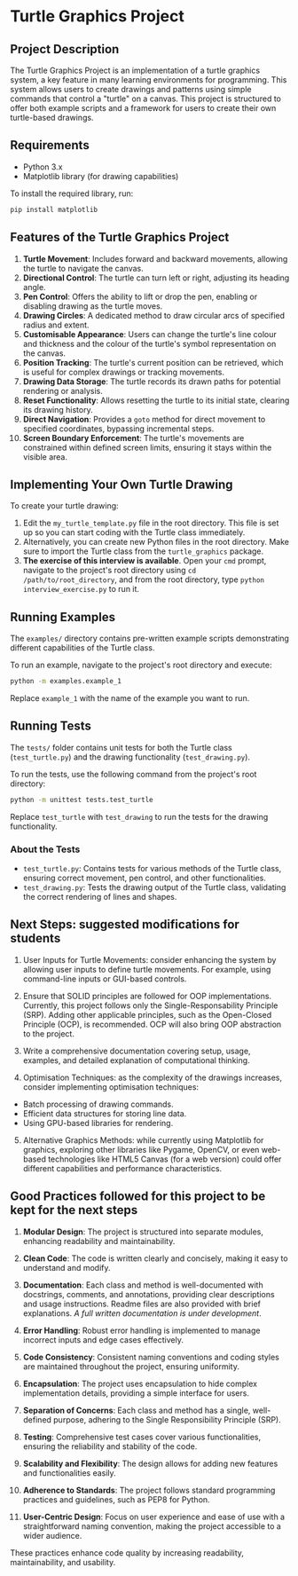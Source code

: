 # Turtle Graphics Project

## Project Description

The Turtle Graphics Project is an implementation of a turtle graphics system, a key feature in many learning environments for programming. This system allows users to create drawings and patterns using simple commands that control a "turtle" on a canvas. This project is structured to offer both example scripts and a framework for users to create their own turtle-based drawings.

## Requirements

- Python 3.x
- Matplotlib library (for drawing capabilities)

To install the required library, run:
```bash
pip install matplotlib
```

## Features of the Turtle Graphics Project

1. **Turtle Movement**: Includes forward and backward movements, allowing the turtle to navigate the canvas.
2. **Directional Control**: The turtle can turn left or right, adjusting its heading angle.
3. **Pen Control**: Offers the ability to lift or drop the pen, enabling or disabling drawing as the turtle moves.
4. **Drawing Circles**: A dedicated method to draw circular arcs of specified radius and extent.
5. **Customisable Appearance**: Users can change the turtle's line colour and thickness and the colour of the turtle's symbol representation on the canvas.
6. **Position Tracking**: The turtle's current position can be retrieved, which is useful for complex drawings or tracking movements.
7. **Drawing Data Storage**: The turtle records its drawn paths for potential rendering or analysis.
8. **Reset Functionality**: Allows resetting the turtle to its initial state, clearing its drawing history.
9. **Direct Navigation**: Provides a `goto` method for direct movement to specified coordinates, bypassing incremental steps.
10. **Screen Boundary Enforcement**: The turtle's movements are constrained within defined screen limits, ensuring it stays within the visible area.

## Implementing Your Own Turtle Drawing

To create your turtle drawing:
1. Edit the `my_turtle_template.py` file in the root directory. This file is set up so you can start coding with the Turtle class immediately.
2. Alternatively, you can create new Python files in the root directory. Make sure to import the Turtle class from the `turtle_graphics` package.
3. **The exercise of this interview is available**. Open your `cmd` prompt, navigate to the project's root directory using `cd /path/to/root_directory`, and from the root directory, type `python interview_exercise.py` to run it.

## Running Examples

The `examples/` directory contains pre-written example scripts demonstrating different capabilities of the Turtle class.

To run an example, navigate to the project's root directory and execute:
```bash
python -m examples.example_1
```
Replace `example_1` with the name of the example you want to run.

## Running Tests

The `tests/` folder contains unit tests for both the Turtle class (`test_turtle.py`) and the drawing functionality (`test_drawing.py`).

To run the tests, use the following command from the project's root directory:
```bash
python -m unittest tests.test_turtle
```
Replace `test_turtle` with `test_drawing` to run the tests for the drawing functionality.

### About the Tests

- `test_turtle.py`: Contains tests for various methods of the Turtle class, ensuring correct movement, pen control, and other functionalities.
- `test_drawing.py`: Tests the drawing output of the Turtle class, validating the correct rendering of lines and shapes.

## Next Steps: suggested modifications for students

1. User Inputs for Turtle Movements: consider enhancing the system by allowing user inputs to define turtle movements. For example, using command-line inputs or GUI-based controls.

2. Ensure that SOLID principles are followed for OOP implementations. Currently, this project follows only the Single-Responsability Principle (SRP). Adding other applicable principles, such as the Open-Closed Principle (OCP), is recommended. OCP will also bring OOP abstraction to the project.

3. Write a comprehensive documentation covering setup, usage, examples, and detailed explanation of computational thinking.

4. Optimisation Techniques: as the complexity of the drawings increases, consider implementing optimisation techniques:
- Batch processing of drawing commands.
- Efficient data structures for storing line data.
- Using GPU-based libraries for rendering.

5. Alternative Graphics Methods: while currently using Matplotlib for graphics, exploring other libraries like Pygame, OpenCV, or even web-based technologies like HTML5 Canvas (for a web version) could offer different capabilities and performance characteristics.

## Good Practices followed for this project to be kept for the next steps

1. **Modular Design**: The project is structured into separate modules, enhancing readability and maintainability.

2. **Clean Code**: The code is written clearly and concisely, making it easy to understand and modify.

3. **Documentation**: Each class and method is well-documented with docstrings, comments, and annotations, providing clear descriptions and usage instructions. Readme files are also provided with brief explanations. *A full written documentation is under development*.

4. **Error Handling**: Robust error handling is implemented to manage incorrect inputs and edge cases effectively.

5. **Code Consistency**: Consistent naming conventions and coding styles are maintained throughout the project, ensuring uniformity.

6. **Encapsulation**: The project uses encapsulation to hide complex implementation details, providing a simple interface for users.

7. **Separation of Concerns**: Each class and method has a single, well-defined purpose, adhering to the Single Responsibility Principle (SRP).

8. **Testing**: Comprehensive test cases cover various functionalities, ensuring the reliability and stability of the code.

9. **Scalability and Flexibility**: The design allows for adding new features and functionalities easily.

10. **Adherence to Standards**: The project follows standard programming practices and guidelines, such as PEP8 for Python.

11. **User-Centric Design**: Focus on user experience and ease of use with a straightforward naming convention, making the project accessible to a wider audience.

These practices enhance code quality by increasing readability, maintainability, and usability.
